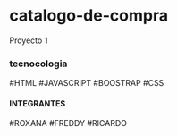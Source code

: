 # catalogo-de-compra

Proyecto 1

### tecnocologia

#HTML 
#JAVASCRIPT 
#BOOSTRAP 
#CSS

#### INTEGRANTES

#ROXANA
#FREDDY
#RICARDO
